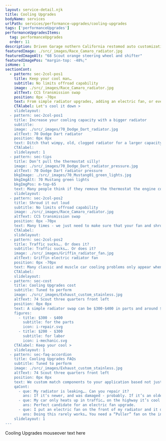 ```yaml
---
layout: service-detail.njk
title: Cooling Upgrades
bodyName: services
urlPath: services/performance-upgrades/cooling-upgrades
tags: ['performanceUpgrades']
performanceUpgradesItems:
  tag: performanceUpgrades
  order: 11
description: Driven Garage nothern California restomod auto customization and repair shop
featuredImage: ./src/_images/Race_Camaro_radiator.jpg
featuredImageAlt: "68 Scout orange steering wheel and shifter"
featuredImagePos: "margin-top: -48%;"
isHome: 1
sectionCont:
  - pattern: sec-2col-pos1
    title: Keep your cool man…
    subtitle: No limits offroad capability
    image: ./src/_images/Race_Camaro_radiator.jpg
    altText: CCS transmission swap
    position: 0px -70px
    text: From simple radiator upgrades, adding an electric fan, or even attacking the source with an oil or trans cooler we can help keep you from sweating bullets while sitting in traffic on a hot summer day. We start with the basics - making sure the thermostat is working, timing is right and the car is not running lean - then offer the best upgrade for your ride.
    CTAlabel: Let's cool it down >
    slidelayout:
  - pattern: sec-2col-pos1
    title: Increase your cooling capacity with a bigger radiator
    subtitle: 
    image: ./src/_images/70_Dodge_Dart_radiator.jpg
    altText: 70 Dodge Dart radiator
    position: 0px 0px
    text: Ditch that wimpy, old, clogged radiator for a larger capacity aluminum radiator to help keep your engine cool while waiting to get into the car show. We use quality parts from known suppliers and can handle having custom radiators made to handle any cooling need. 
    CTAlabel: 
    slidelayout: 1
  - pattern: sec-tips
    title: Don’t pull the thermostat silly!
    image: ./src/_images/70_Dodge_Dart_radiator_pressure.jpg
    altText: 70 Dodge Dart radiator pressure
    bkgImage: ./src/_images/70_Mustang01_green_lights.jpg
    bkgImgAlt: 70 Mustang green lights
    bkgImgPos: m-top-65
    text: Many people think if they remove the thermostat the engine coolant will circulate faster, and the engine will run cooler. It’s exactly the opposite in most cases. The thermostat modulates the coolant temps, and slows the flow down so that the radiator has time to cool the liquid as it passes by the fins.
    slidelayout:
  - pattern: sec-2col-pos2
    title: Shroud it out loud
    subtitle: No limits offroad capability
    image: ./src/_images/Race_Camaro_radiator.jpg
    altText: CCS transmission swap
    position: 0px -70px
    text: Many times - we just need to make sure that your fan and shroud are working right. The fan shroud needs to be on to direct the air - and the fan needs to be within the shroud to function right. We have even seen electric fans wired wrong - so they don’t work right. Sometimes it can be the simple thing.
    CTAlabel:
    slidelayout:
  - pattern: sec-2col-pos2
    title: Traffic sucks…. Or does it?
    subtitle: Traffic sucks…. Or does it?
    image: ./src/_images/Griffin_radiator_fan.jpg
    altText: Griffin electric radiator fan
    position: 0px -70px
    text: Many classic and muscle car cooling problems only appear when stuck in traffic. It’s the worst… in line to get into the car show for 30 min and your ride overheats. The problem is that in traffic, there is little air moving by the radiator to cool the engine coolant down. Adding an electric fan with a proper controller / shroud usually kills this issue 110%.
    CTAlabel:
    slidelayout:  
  - pattern: sec-cost
    title: Cooling Upgrades cost
    subtitle: Tuned to perform
    image: ./src/_images/Exhaust_custom_stainless.jpg
    altText: 74 Scout three quarters front left
    position: 0px 0px
    text: A simple radiator swap can be $300-$400 in parts and around $200-$300 in labor. Custom work can get into the thousands.
    figures:
      - title: $300 - $400
        subtitle: for the parts
        icon: i-repair.svg
      - title: $200 - $300
        subtitle: for labor
        icon: i-mechanic.svg
    CTAlabel: Keep your cool >
    slidelayout: 1
  - pattern: sec-faq-accordion
    title: Cooling Upgrades FAQs
    subtitle: Tuned to perform
    image: ./src/_images/Exhaust_custom_stainless.jpg
    altText: 74 Scout three quarters front left
    position: 0px 0px
    text: We custom match components to your application based not just on brand name - but your goals for performance and reliability. We don’t cheap out on plumbing and fittings - because who likes to watch their car burn to the ground? We spec in-tank fuel pumps with a return system every time, and have seen the failures not doing this causes. Is it harder or more expensive to do it right? Yes…. But our experience tells us to do it right and pay now, or re-do it later and pay again.
    qaCont:
      - que: My radiator is leaking…. Can you repair it?
        ans: If it’s newer, and was damaged - probably. If it’s an older radiator we’ll likely recommend replacement.
      - que: My car only heats up in traffic… on the highway it’s cool as can be.
        ans: Perfect candidate for an electric fan upgrade.
      - que: I put an electric fan on the front of my radiator and it doesn’t help.
        ans: Doing this rarely works… You need a “Puller” fan on the inside with a sealed shroud to pull the heat through the radiator.
    slidelayout: 1
---
```


Cooling Upgrades mouseover text here